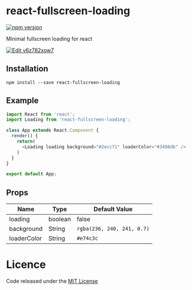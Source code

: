 # react-fullscreen-loading
[![npm version](https://badge.fury.io/js/react-fullscreen-loading.svg)](https://www.npmjs.com/package/react-fullscreen-loading)

Minimal fullscreen loading for react

[![Edit v6z782xow7](https://codesandbox.io/static/img/play-codesandbox.svg)](https://codesandbox.io/s/v6z782xow7)

## Installation

```
npm install --save react-fullscreen-loading
```

## Example

```javascript
import React from 'react';
import Loading from 'react-fullscreen-loading';

class App extends React.Component {
  render() {
    return(
      <Loading loading background="#2ecc71" loaderColor="#3498db" />
    )
  }
}

export default App;
```


## Props

Name | Type | Default Value
------------ | ------------- | -------------
loading | boolean | false
background | String  | `rgba(236, 240, 241, 0.7)`
loaderColor | String  | `#e74c3c`

# Licence
Code released under the [MIT License](https://github.com/shaminmeerankutty/react-fullscreen-loading/blob/master/LICENSE.md)

